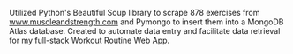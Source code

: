 Utilized Python's Beautiful Soup library to scrape 878 exercises from www.muscleandstrength.com and Pymongo to insert them into a MongoDB Atlas database. Created to automate data entry and facilitate data retrieval for my full-stack Workout Routine Web App.
